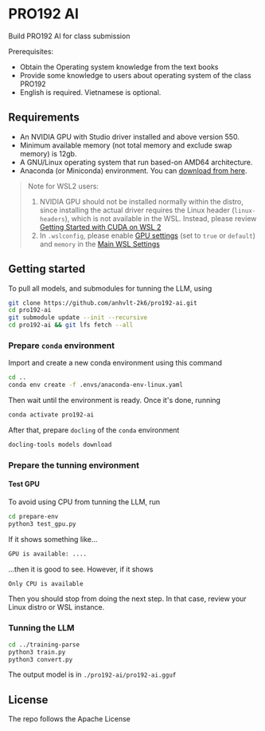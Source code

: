# PRO192 AI

Build PRO192 AI for class submission

Prerequisites:

* Obtain the Operating system knowledge from the text books
* Provide some knowledge to users about operating system of the class PRO192
* English is required. Vietnamese is optional.

## Requirements

* An NVIDIA GPU with Studio driver installed and above version 550.
* Minimum available memory (not total memory and exclude swap memory) is 12gb.
* A GNU/Linux operating system that run based-on AMD64 architecture.
* Anaconda (or Miniconda) environment. You can [download from here](https://www.anaconda.com/download).

> Note for WSL2 users:
>
> 1. NVIDIA GPU should not be installed normally within the distro, since installing the actual driver requires the Linux header (`linux-headers`), which is not available in the WSL. Instead, please review [Getting Started with CUDA on WSL 2](https://docs.nvidia.com/cuda/wsl-user-guide/index.html)
> 2. In `.wslconfig`, please enable [GPU settings](https://learn.microsoft.com/en-us/windows/wsl/wsl-config#gpu-settings) (set to `true` or `default`) and `memory` in the [Main WSL Settings](https://learn.microsoft.com/en-us/windows/wsl/wsl-config#main-wsl-settings)

## Getting started

To pull all models, and submodules for tunning the LLM, using

```bash
git clone https://github.com/anhvlt-2k6/pro192-ai.git
cd pro192-ai 
git submodule update --init --recursive
cd pro192-ai && git lfs fetch --all
```

### Prepare `conda` environment

Import and create a new conda environment using this command

```bash
cd ..
conda env create -f .envs/anaconda-env-linux.yaml
```

Then wait until the environment is ready. Once it's done, running

```bash
conda activate pro192-ai
```

After that, prepare `docling` of the `conda` environment

```bash
docling-tools models download
```

### Prepare the tunning environment

#### Test GPU

To avoid using CPU from tunning the LLM, run

```bash
cd prepare-env
python3 test_gpu.py
```

If it shows something like...

```bash
GPU is available: ....
```

...then it is good to see. However, if it shows

```bash
Only CPU is available
```

Then you should stop from doing the next step. In that case, review your Linux distro or WSL instance.


### Tunning the LLM

```bash
cd ../training-parse
python3 train.py
python3 convert.py
```

The output model is in `./pro192-ai/pro192-ai.gguf`

## License

The repo follows the Apache License
